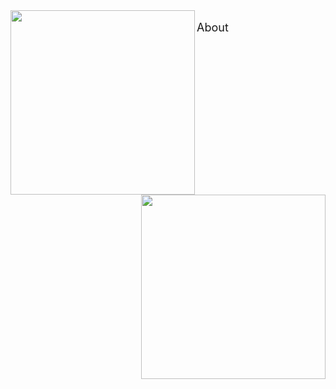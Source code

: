 
<img src="https://drive.google.com/uc?id=1JuAPbFZ9goVcUz6A9iAwgYb8s5irnFp3" width="295" height="295" align="left"> 
<img src="https://drive.google.com/uc?id=1CRPQJduGsi4rcTNGJRi7qBEQP0JmaPqH" width="295" height="295" align="right"> 
<br /> 
<font size="4">About</font>









<!-- 
<font size="4">About</font> <br /> 
<font size="2">Learn more about Yan</font>
<t style="font-size:20px">About <br /> 
Learn more about Yan <br /> 
Learn more &#8594;</p> 

## Focus
<p style="font-size:20px">Yan's research mainly focuses on the following three science questions: <br />  -->



